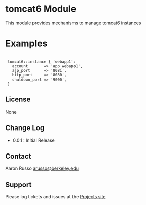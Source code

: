 # tomcat6 Module #

This module provides mechanisms to manage tomcat6 instances

# Examples #

<pre><code>
 tomcat6::instance { 'webapp1':
   account       => 'app_webapp1',
   ajp_port      => '8081',
   http_port     => '8080',
   shutdown_port => '9000',
 }
</code></pre>
 

License
-------

None

Change Log
----------

* 0.0.1 : Initial Release

Contact
-------

Aaron Russo <arusso@berkeley.edu>

Support
-------

Please log tickets and issues at the
[Projects site](https://github.com/arusso23/puppet-tomcat6/issues/)
